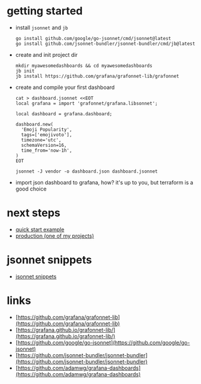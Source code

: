 # getting started
- install `jsonnet` and `jb`
    ```
    go install github.com/google/go-jsonnet/cmd/jsonnet@latest
    go install github.com/jsonnet-bundler/jsonnet-bundler/cmd/jb@latest
    ```

- create and init project dir
    ```
    mkdir myawesomedashboards && cd myawesomedashboards
    jb init
    jb install https://github.com/grafana/grafonnet-lib/grafonnet
    ```

- create and compile your first dashboard
    ```
    cat > dashboard.jsonnet <<EOT
    local grafana = import 'grafonnet/grafana.libsonnet';

    local dashboard = grafana.dashboard;

    dashboard.new(
      'Emoji Popularity',
      tags=['emojivoto'],
      timezone='utc',
      schemaVersion=16,
      time_from='now-1h',
    )
    EOT

    jsonnet -J vendor -o dashboard.json dashboard.jsonnet
    ```

- import json dashboard to grafana, how? it's up to you, but terraform is a good choice

# next steps
- [quick start example](./quick_start/index.md)
- [production (one of my projects)](./production/index.md)

# jsonnet snippets
- [jsonnet snippets](./jsonnet_snippets/index.md)

# links
- [https://github.com/grafana/grafonnet-lib](https://github.com/grafana/grafonnet-lib)
- [https://grafana.github.io/grafonnet-lib/](https://grafana.github.io/grafonnet-lib/)
- [https://github.com/google/go-jsonnet](https://github.com/google/go-jsonnet)
- [https://github.com/jsonnet-bundler/jsonnet-bundler](https://github.com/jsonnet-bundler/jsonnet-bundler)
- [https://github.com/adamwg/grafana-dashboards](https://github.com/adamwg/grafana-dashboards)
